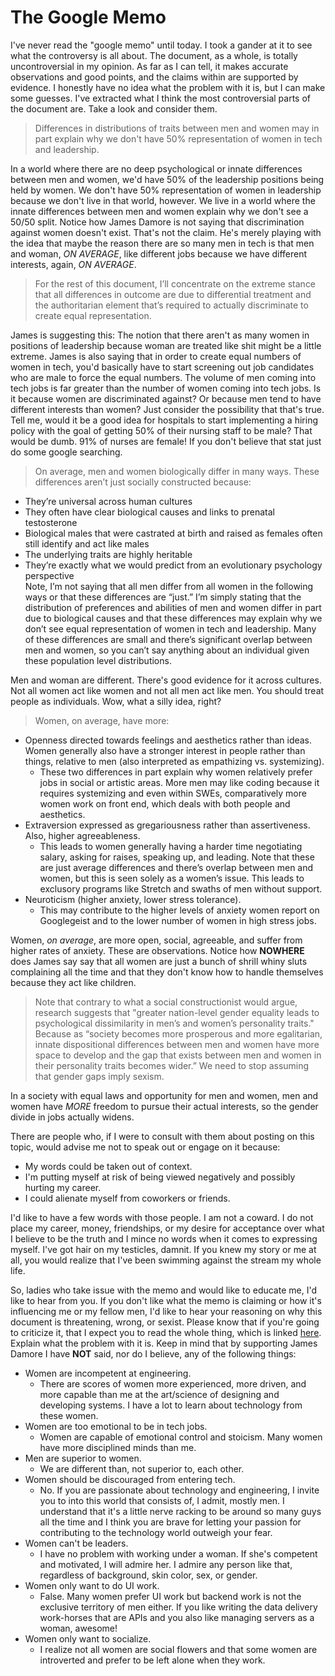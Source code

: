 # The Google Memo
I've never read the "google memo" until today. I took a gander at it to see what the controversy is all about. The document, as a whole, is totally uncontroversial in my opinion. As far as I can tell, it makes accurate observations and good points, and the claims within are supported by evidence. I honestly have no idea what the problem with it is, but I can make some guesses. I've extracted what I think the most controversial parts of the document are. Take a look and consider them.

> Differences in distributions of traits between men and women may in part explain why we don't have 50% representation of women in tech and leadership.

In a world where there are no deep psychological or innate differences between men and women, we'd have 50% of the leadership positions being held by women. We don't have 50% representation of women in leadership because we don't live in that world, however. We live in a world where the innate differences between men and women explain why we don't see a 50/50 split. Notice how James Damore is not saying that discrimination against women doesn't exist. That's not the claim. He's merely playing with the idea that maybe the reason there are so many men in tech is that men and woman, *ON AVERAGE*, like different jobs because we have different interests, again, *ON AVERAGE*.

> For the rest of this document, I’ll concentrate on the
extreme stance that all differences in outcome are due to differential treatment and the authoritarian element that’s required to actually discriminate to create equal representation.

James is suggesting this: The notion that there aren't as many women in positions of leadership because woman are treated like shit might be a little extreme. James is also saying that in order to create equal numbers of women in tech, you'd basically have to start screening out job candidates who are male to force the equal numbers. The volume of men coming into tech jobs is far greater than the number of women coming into tech jobs. Is it because women are discriminated against? Or because men tend to have different interests than women? Just consider the possibility that that's true. Tell me, would it be a good idea for hospitals to start implementing a hiring policy with the goal of getting 50% of their nursing staff to be male? That would be dumb. 91% of nurses are female! If you don't believe that stat just do some google searching.

> On average, men and women biologically differ in many ways. These differences aren’t just socially constructed because:
* They’re universal across human cultures
* They often have clear biological causes and links to prenatal testosterone
* Biological males that were castrated at birth and raised as females often still identify and act like males
* The underlying traits are highly heritable
* They’re exactly what we would predict from an evolutionary psychology perspective  
Note, I’m not saying that all men differ from all women in the following ways or that these differences are “just.” I’m simply stating that the distribution of preferences and abilities of men and women differ in part due to biological causes and that these differences may explain why we don’t see equal representation of women in tech and leadership. Many of these differences are small and there’s significant overlap between men and women, so you can’t say anything about an individual given these population level distributions.

Men and woman are different. There's good evidence for it across cultures. Not all women act like women and not all men act like men. You should treat people as individuals. Wow, what a silly idea, right?

> Women, on average, have more:
* Openness directed towards feelings and aesthetics rather than ideas. Women generally also have a stronger interest in people rather than things, relative to men (also interpreted as empathizing vs. systemizing).
  * These two differences in part explain why women relatively prefer jobs in social or artistic areas. More men may like coding because it requires systemizing and even within SWEs, comparatively more women work on front end, which deals with both people and aesthetics.
* Extraversion expressed as gregariousness rather than assertiveness. Also, higher agreeableness.
  * This leads to women generally having a harder time negotiating salary, asking for raises, speaking up, and leading. Note that these are just average differences and there’s overlap between men and women, but this is seen solely as a women’s issue. This leads to exclusory programs like Stretch and swaths of men without support.
* Neuroticism (higher anxiety, lower stress tolerance).
  * This may contribute to the higher levels of anxiety women report on Googlegeist and to the lower number of women in high stress jobs.

Women, *on average*, are more open, social, agreeable, and suffer from higher rates of anxiety. These are observations. Notice how **NOWHERE** does James say say that all women are just a bunch of shrill whiny sluts complaining all the time and that they don't know how to handle themselves because they act like children.

> Note that contrary to what a social constructionist would argue, research suggests that "greater nation-level gender equality leads to psychological dissimilarity in men’s and women’s personality traits." Because as “society becomes more prosperous and more egalitarian, innate dispositional differences between men and women have more space to develop and the gap that exists between men and women in their personality traits becomes wider.” We need to stop assuming that gender gaps imply sexism.

In a society with equal laws and opportunity for men and women, men and women have *MORE* freedom to pursue their actual interests, so the gender divide in jobs actually widens.

There are people who, if I were to consult with them about posting on this topic, would advise me not to speak out or engage on it because:
* My words could be taken out of context.
* I'm putting myself at risk of being viewed negatively and possibly hurting my career.
* I could alienate myself from coworkers or friends.

I'd like to have a few words with those people. I am not a coward. I do not place my career, money, friendships, or my desire for acceptance over what I believe to be the truth and I mince no words when it comes to expressing myself. I've got hair on my testicles, damnit. If you knew my story or me at all, you would realize that I've been swimming against the stream my whole life.

So, ladies who take issue with the memo and would like to educate me, I'd like to hear from you. If you don't like what the memo is claiming or how it's influencing me or my fellow men, I'd like to hear your reasoning on why this document is threatening, wrong, or sexist. Please know that if you're going to criticize it, that I expect you to read the whole thing, which is linked [here](https://assets.documentcloud.org/documents/3914586/Googles-Ideological-Echo-Chamber.pdf). Explain what the problem with it is. Keep in mind that by supporting James Damore I have **NOT** said, nor do I believe, any of the following things:
* Women are incompetent at engineering.
  * There are scores of women more experienced, more driven, and more capable than me at the art/science of designing and developing systems. I have a lot to learn about technology from these women.
* Women are too emotional to be in tech jobs.
  * Women are capable of emotional control and stoicism. Many women have more disciplined minds than me.
* Men are superior to women.
  * We are different than, not superior to, each other.
* Women should be discouraged from entering tech.
  * No. If you are passionate about technology and engineering, I invite you to into this world that consists of, I admit, mostly men. I understand that it's a little nerve racking to be around so many guys all the time and I think you are brave for letting your passion for contributing to the technology world outweigh your fear.
* Women can't be leaders.
  * I have no problem with working under a woman. If she's competent and motivated, I will admire her. I admire any person like that, regardless of background, skin color, sex, or gender.
* Women only want to do UI work.
  * False. Many women prefer UI work but backend work is not the exclusive territory of men either. If you like writing the data delivery work-horses that are APIs and you also like managing servers as a woman, awesome!
* Women only want to socialize.
  * I realize not all women are social flowers and that some women are introverted and prefer to be left alone when they work.
